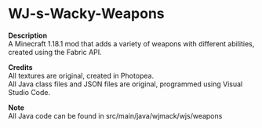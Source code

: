 # WJ-s-Wacky-Weapons
**Description**  
A Minecraft 1.18.1 mod that adds a variety of weapons with different abilities, created using the Fabric API.  

**Credits**  
All textures are original, created in Photopea.  
All Java class files and JSON files are original, programmed using Visual Studio Code.  

**Note**  
All Java code can be found in src/main/java/wjmack/wjs/weapons
